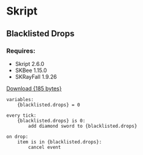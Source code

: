 # Skript #

## Blacklisted Drops ##

### Requires: ###
- Skript 2.6.0
- SKBee 1.15.0
- SKRayFall 1.9.26

[Download {185 bytes}](https://docs.google.com/download?test)
```
variables:
	{blacklisted.drops} = 0

every tick:
	{blacklisted.drops} is 0:
		add diamond sword to {blacklisted.drops}

on drop:
	item is in {blacklisted.drops}:
		cancel event
```
